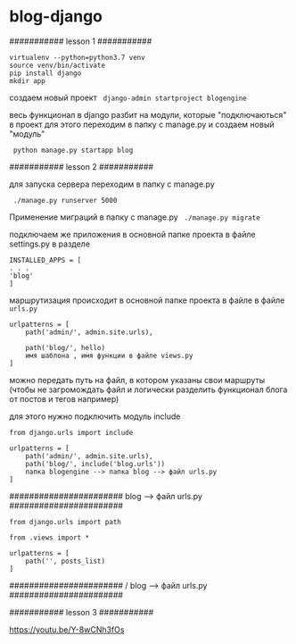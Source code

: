 # blog-django

########### lesson 1 ###########
``` 
virtualenv --python=python3.7 venv
source venv/bin/activate
pip install django
mkdir app
``` 

создаем новый проект
``` django-admin startproject blogengine``` 

весь функционал в django разбит на модули, которые "подключаються" в проект
для этого переходим в папку с  manage.py и создаем новый "модуль"

``` python manage.py startapp blog``` 



########### lesson 2 ###########

для запуска сервера переходим в папку с  manage.py

``` ./manage.py runserver 5000``` 

Применение миграций в папку с  manage.py
``` ./manage.py migrate``` 

подключаем же приложения в основной папке проекта в файле settings.py
в разделе 

``` 
INSTALLED_APPS = [
. . .
'blog'
]
``` 

маршрутизация происходит в основной папке проекта в файле в файле ``` urls.py``` 

``` 
urlpatterns = [
    path('admin/', admin.site.urls),
    
    path('blog/', hello)
    имя шаблона , имя функции в файле views.py
]
``` 

можно передать путь на файл, в котором указаны свои маршруты (чтобы не загромождать файл и логически 
разделить функционал блога от постов и тегов например)

для этого нужно подключить модуль include

``` from django.urls import include ``` 

``` 
urlpatterns = [
    path('admin/', admin.site.urls),
    path('blog/', include('blog.urls'))
    папка blogengine --> папка blog --> файл urls.py
]
``` 

####################### blog --> файл urls.py #######################
``` 
from django.urls import path

from .views import *

urlpatterns = [
    path('', posts_list)
]
``` 

####################### / blog --> файл urls.py #######################


########### lesson 3 ###########

https://youtu.be/Y-8wCNh3fOs